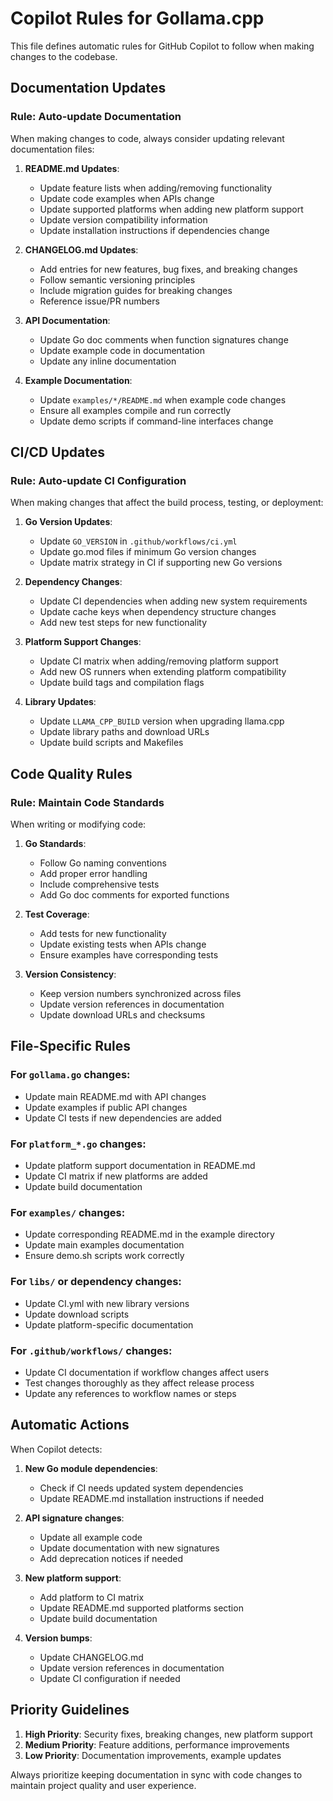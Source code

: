 # Copilot Rules for Gollama.cpp

This file defines automatic rules for GitHub Copilot to follow when making changes to the codebase.

## Documentation Updates

### Rule: Auto-update Documentation
When making changes to code, always consider updating relevant documentation files:

1. **README.md Updates**: 
   - Update feature lists when adding/removing functionality
   - Update code examples when APIs change
   - Update supported platforms when adding new platform support
   - Update version compatibility information
   - Update installation instructions if dependencies change

2. **CHANGELOG.md Updates**:
   - Add entries for new features, bug fixes, and breaking changes
   - Follow semantic versioning principles
   - Include migration guides for breaking changes
   - Reference issue/PR numbers

3. **API Documentation**:
   - Update Go doc comments when function signatures change
   - Update example code in documentation
   - Update any inline documentation

4. **Example Documentation**:
   - Update `examples/*/README.md` when example code changes
   - Ensure all examples compile and run correctly
   - Update demo scripts if command-line interfaces change

## CI/CD Updates

### Rule: Auto-update CI Configuration
When making changes that affect the build process, testing, or deployment:

1. **Go Version Updates**:
   - Update `GO_VERSION` in `.github/workflows/ci.yml`
   - Update go.mod files if minimum Go version changes
   - Update matrix strategy in CI if supporting new Go versions

2. **Dependency Changes**:
   - Update CI dependencies when adding new system requirements
   - Update cache keys when dependency structure changes
   - Add new test steps for new functionality

3. **Platform Support Changes**:
   - Update CI matrix when adding/removing platform support
   - Add new OS runners when extending platform compatibility
   - Update build tags and compilation flags

4. **Library Updates**:
   - Update `LLAMA_CPP_BUILD` version when upgrading llama.cpp
   - Update library paths and download URLs
   - Update build scripts and Makefiles

## Code Quality Rules

### Rule: Maintain Code Standards
When writing or modifying code:

1. **Go Standards**:
   - Follow Go naming conventions
   - Add proper error handling
   - Include comprehensive tests
   - Add Go doc comments for exported functions

2. **Test Coverage**:
   - Add tests for new functionality
   - Update existing tests when APIs change
   - Ensure examples have corresponding tests

3. **Version Consistency**:
   - Keep version numbers synchronized across files
   - Update version references in documentation
   - Update download URLs and checksums

## File-Specific Rules

### For `gollama.go` changes:
- Update main README.md with API changes
- Update examples if public API changes
- Update CI tests if new dependencies are added

### For `platform_*.go` changes:
- Update platform support documentation in README.md
- Update CI matrix if new platforms are added
- Update build documentation

### For `examples/` changes:
- Update corresponding README.md in the example directory
- Update main examples documentation
- Ensure demo.sh scripts work correctly

### For `libs/` or dependency changes:
- Update CI.yml with new library versions
- Update download scripts
- Update platform-specific documentation

### For `.github/workflows/` changes:
- Update CI documentation if workflow changes affect users
- Test changes thoroughly as they affect release process
- Update any references to workflow names or steps

## Automatic Actions

When Copilot detects:

1. **New Go module dependencies**: 
   - Check if CI needs updated system dependencies
   - Update README.md installation instructions if needed

2. **API signature changes**:
   - Update all example code
   - Update documentation with new signatures
   - Add deprecation notices if needed

3. **New platform support**:
   - Add platform to CI matrix
   - Update README.md supported platforms section
   - Update build documentation

4. **Version bumps**:
   - Update CHANGELOG.md
   - Update version references in documentation
   - Update CI configuration if needed

## Priority Guidelines

1. **High Priority**: Security fixes, breaking changes, new platform support
2. **Medium Priority**: Feature additions, performance improvements
3. **Low Priority**: Documentation improvements, example updates

Always prioritize keeping documentation in sync with code changes to maintain project quality and user experience.
